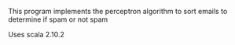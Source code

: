 This program implements the perceptron algorithm to sort emails to determine if spam or not spam

Uses scala 2.10.2
